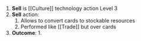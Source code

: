 1. **Sell** is [[Culture]] technology action Level 3
2. **Sell** action:
    1. Allows to convert cards to stockable resources
    2. Performed like [[Trade]] but over cards
3. **Outcome**:
	1. 
